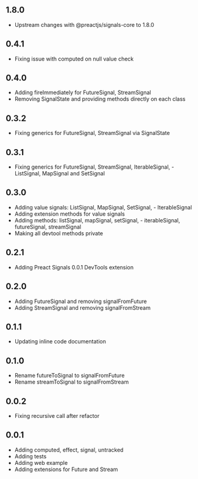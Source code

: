 ## 1.8.0

- Upstream changes with @preactjs/signals-core to 1.8.0

## 0.4.1

- Fixing issue with computed on null value check

## 0.4.0

- Adding fireImmediately for FutureSignal, StreamSignal
- Removing SignalState and providing methods directly on each class

## 0.3.2

- Fixing generics for FutureSignal, StreamSignal via SignalState

## 0.3.1

- Fixing generics for FutureSignal, StreamSignal, IterableSignal, - ListSignal, MapSignal and SetSignal

## 0.3.0

- Adding value signals: ListSignal, MapSignal, SetSignal, - IterableSignal
- Adding extension methods for value signals
- Adding methods: listSignal, mapSignal, setSignal, - iterableSignal, futureSignal, streamSignal
- Making all devtool methods private

## 0.2.1

- Adding Preact Signals 0.0.1 DevTools extension

## 0.2.0

- Adding FutureSignal and removing signalFromFuture
- Adding StreamSignal and removing signalFromStream

## 0.1.1

- Updating inline code documentation

## 0.1.0

- Rename futureToSignal to signalFromFuture
- Rename streamToSignal to signalFromStream

## 0.0.2

- Fixing recursive call after refactor

## 0.0.1

- Adding computed, effect, signal, untracked
- Adding tests
- Adding web example
- Adding extensions for Future and Stream